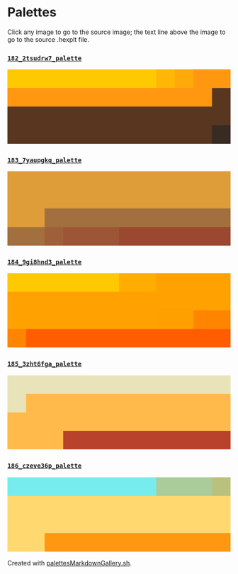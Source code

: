 # Palettes

Click any image to go to the source image; the text line above the image to go to the source .hexplt file.

### [`182_2tsudrw7_palette`](182_2tsudrw7_palette.hexplt)

[ ![182_2tsudrw7_palette.png](182_2tsudrw7_palette.png) ](182_2tsudrw7_palette.png)

### [`183_7yaupgkq_palette`](183_7yaupgkq_palette.hexplt)

[ ![183_7yaupgkq_palette.png](183_7yaupgkq_palette.png) ](183_7yaupgkq_palette.png)

### [`184_9gi8hnd3_palette`](184_9gi8hnd3_palette.hexplt)

[ ![184_9gi8hnd3_palette.png](184_9gi8hnd3_palette.png) ](184_9gi8hnd3_palette.png)

### [`185_3zht6fga_palette`](185_3zht6fga_palette.hexplt)

[ ![185_3zht6fga_palette.png](185_3zht6fga_palette.png) ](185_3zht6fga_palette.png)

### [`186_czeve36p_palette`](186_czeve36p_palette.hexplt)

[ ![186_czeve36p_palette.png](186_czeve36p_palette.png) ](186_czeve36p_palette.png)

Created with [palettesMarkdownGallery.sh](https://github.com/earthbound19/_ebDev/blob/master/scripts/imgAndVideo/palettesMarkdownGallery.sh).